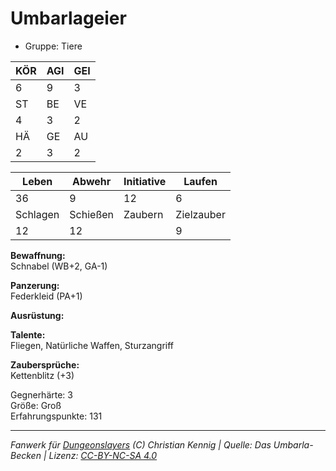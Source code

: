 # Umbarlageier  
- Gruppe: Tiere  

| KÖR | AGI | GEI |  
| --- | --- | --- |  
| 6   | 9   | 3   |
| ST  | BE  | VE  |  
| 4   | 3   | 2   |
| HÄ  | GE  | AU  |  
| 2   | 3   | 2   |


| Leben    | Abwehr   | Initiative | Laufen     |
| -------- | -------- | ---------- | ---------- |
| 36       | 9        | 12         | 6          |
| Schlagen | Schießen | Zaubern    | Zielzauber |
| 12       | 12       |            | 9          |

**Bewaffnung:**  
Schnabel (WB+2, GA-1)

**Panzerung:**  
Federkleid (PA+1)

**Ausrüstung:**  


**Talente:**  
Fliegen, Natürliche Waffen, Sturzangriff

**Zaubersprüche:**  
Kettenblitz (+3)

Gegnerhärte: 3  
Größe: Groß  
Erfahrungspunkte: 131  



___
*Fanwerk für [Dungeonslayers](https://www.dungeonslayers.net/) (C) Christian Kennig | Quelle: Das Umbarla-Becken | Lizenz: [CC-BY-NC-SA 4.0](https://creativecommons.org/licenses/by-nc-sa/4.0/deed.de)*